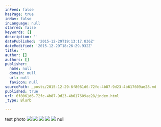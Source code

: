 ```yaml
---
inFeed: false
hasPage: true
inNav: false
inLanguage: null
starred: false
keywords: []
description: ''
datePublished: '2015-12-29T19:13:17.836Z'
dateModified: '2015-12-29T18:26:29.932Z'
title: ''
author: []
authors: []
publisher:
  name: null
  domain: null
  url: null
  favicon: null
sourcePath: _posts/2015-12-29-6f8061d6-72fc-4b87-9d23-4b617609ae28.md
published: true
url: 6f8061d6-72fc-4b87-9d23-4b617609ae28/index.html
_type: Blurb

---
```

test photo
![](https://the-grid-user-content.s3-us-west-2.amazonaws.com/338d67da-995f-4894-aaf5-2a8d5bc4bc33.jpg)
![](https://the-grid-user-content.s3-us-west-2.amazonaws.com/3b9a43b7-ea11-45d3-9eb4-76f7446699a5.jpg)
![](https://the-grid-user-content.s3-us-west-2.amazonaws.com/929d875f-a367-4e1d-a625-da815380e7f8.jpg)
![](https://the-grid-user-content.s3-us-west-2.amazonaws.com/60f9c9bc-8d2a-4df9-a897-e7387b388f1a.jpg)
![](https://the-grid-user-content.s3-us-west-2.amazonaws.com/65caf34c-3541-4ea4-b3df-5e69afdc00b5.jpg)
null